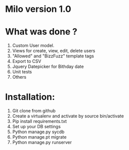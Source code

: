 
Milo version 1.0
====

What was done ? 
====


1. Custom User model.
2. Views for create, view, edit, delete users
3. "Allowed" and "BizzFuzz" template tags
4. Export to CSV
5. Jquery Datepicker for Bithday date
6. Unit tests
7. Others

Installation:
====

1. Git clone from github
2. Create a virtualenv and activate by source bin/activate
3. Pip install requirements.txt
4. Set up your DB settings
5. Python manage.py sycdb
6. Python manage.pt migrate
7. Python manage.py runserver

